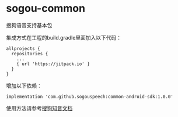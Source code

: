 # sogou-common
搜狗语音支持基本包

集成方式在工程的build.gradle里面加入以下代码：
```
allprojects {
  repositories {
    ... 
    { url 'https://jitpack.io' }
  }
}
```
增加以下依赖：
```
implementation 'com.github.sogouspeech:common-android-sdk:1.0.0'
```


使用方法请参考[搜狗知音文档](https://docs.zhiyin.sogou.com/docs/asr/sdk)
